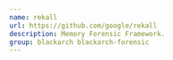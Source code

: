 ```yaml
---
name: rekall
url: https://github.com/google/rekall
description: Memory Forensic Framework.
group: blackarch blackarch-forensic
---
```

